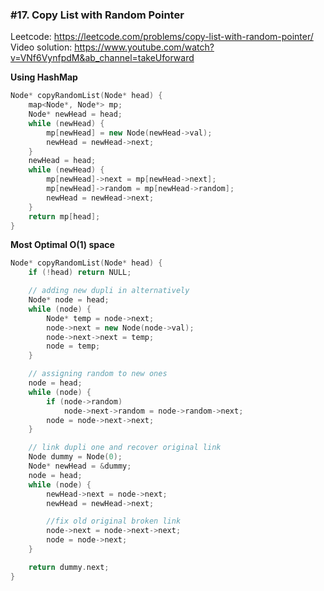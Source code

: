 ### #17. Copy List with Random Pointer

Leetcode: https://leetcode.com/problems/copy-list-with-random-pointer/
Video solution: https://www.youtube.com/watch?v=VNf6VynfpdM&ab_channel=takeUforward

**Using HashMap**
```cpp
Node* copyRandomList(Node* head) {
    map<Node*, Node*> mp;
    Node* newHead = head;
    while (newHead) {
        mp[newHead] = new Node(newHead->val);
        newHead = newHead->next;
    }
    newHead = head;
    while (newHead) {
        mp[newHead]->next = mp[newHead->next];
        mp[newHead]->random = mp[newHead->random];
        newHead = newHead->next;
    }
    return mp[head];
}
```

**Most Optimal O(1) space**
```cpp
Node* copyRandomList(Node* head) {
    if (!head) return NULL;

    // adding new dupli in alternatively
    Node* node = head;
    while (node) {
        Node* temp = node->next;
        node->next = new Node(node->val);
        node->next->next = temp;
        node = temp;
    }

    // assigning random to new ones
    node = head;
    while (node) {
        if (node->random)
            node->next->random = node->random->next;
        node = node->next->next;
    }

    // link dupli one and recover original link
    Node dummy = Node(0);
    Node* newHead = &dummy;
    node = head;
    while (node) {
        newHead->next = node->next;
        newHead = newHead->next;

        //fix old original broken link
        node->next = node->next->next;
        node = node->next;
    }

    return dummy.next;
}
```
